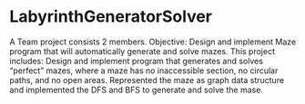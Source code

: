 # LabyrinthGeneratorSolver
A Team project consists 2 members. Objective: Design and implement Maze program that will automatically generate and solve mazes. 
This project includes: Design and implement program that generates and solves “perfect” mazes, where a maze has no inaccessible section, no circular paths, and no open areas.
Represented the maze as graph data structure and implemented the DFS and BFS to generate and solve the mase.
